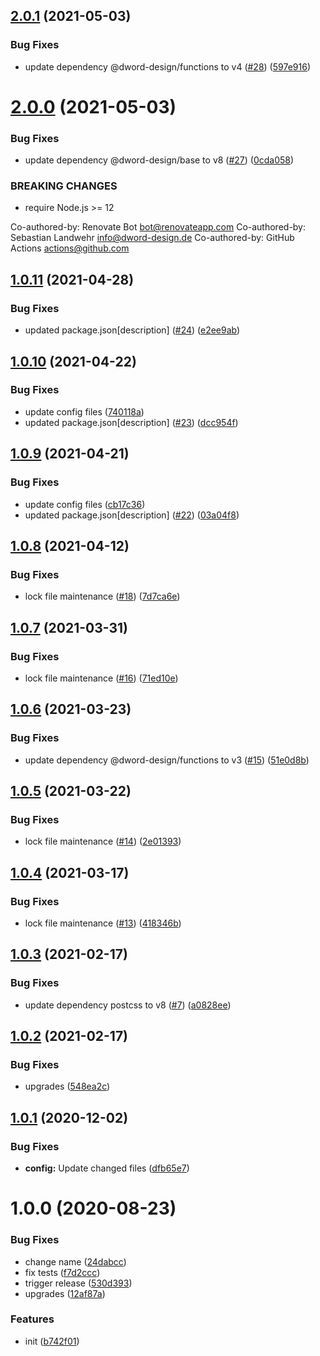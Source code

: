 ## [2.0.1](https://github.com/dword-design/postcss-vertical-rhythm/compare/v2.0.0...v2.0.1) (2021-05-03)


### Bug Fixes

* update dependency @dword-design/functions to v4 ([#28](https://github.com/dword-design/postcss-vertical-rhythm/issues/28)) ([597e916](https://github.com/dword-design/postcss-vertical-rhythm/commit/597e916b3a631e3cfa004b290c67f07f55f4c070))

# [2.0.0](https://github.com/dword-design/postcss-vertical-rhythm/compare/v1.0.11...v2.0.0) (2021-05-03)


### Bug Fixes

* update dependency @dword-design/base to v8 ([#27](https://github.com/dword-design/postcss-vertical-rhythm/issues/27)) ([0cda058](https://github.com/dword-design/postcss-vertical-rhythm/commit/0cda058f05c625ed904198148df13251adcdcf75))


### BREAKING CHANGES

* require Node.js >= 12

Co-authored-by: Renovate Bot <bot@renovateapp.com>
Co-authored-by: Sebastian Landwehr <info@dword-design.de>
Co-authored-by: GitHub Actions <actions@github.com>

## [1.0.11](https://github.com/dword-design/postcss-vertical-rhythm/compare/v1.0.10...v1.0.11) (2021-04-28)


### Bug Fixes

* updated package.json[description] ([#24](https://github.com/dword-design/postcss-vertical-rhythm/issues/24)) ([e2ee9ab](https://github.com/dword-design/postcss-vertical-rhythm/commit/e2ee9ab4be00832b4a32d3c4ef4326f38d914941))

## [1.0.10](https://github.com/dword-design/postcss-vertical-rhythm/compare/v1.0.9...v1.0.10) (2021-04-22)


### Bug Fixes

* update config files ([740118a](https://github.com/dword-design/postcss-vertical-rhythm/commit/740118af5d32bd21039b28967d0ee62c59851b6a))
* updated package.json[description] ([#23](https://github.com/dword-design/postcss-vertical-rhythm/issues/23)) ([dcc954f](https://github.com/dword-design/postcss-vertical-rhythm/commit/dcc954f954ffa1aae0da1d9397421cd2a33d895f))

## [1.0.9](https://github.com/dword-design/postcss-vertical-rhythm/compare/v1.0.8...v1.0.9) (2021-04-21)


### Bug Fixes

* update config files ([cb17c36](https://github.com/dword-design/postcss-vertical-rhythm/commit/cb17c360e61a0e8ad0da0b7693e114baccfe0481))
* updated package.json[description] ([#22](https://github.com/dword-design/postcss-vertical-rhythm/issues/22)) ([03a04f8](https://github.com/dword-design/postcss-vertical-rhythm/commit/03a04f89b13173979eb9e7a79dc6a200bc58d51c))

## [1.0.8](https://github.com/dword-design/postcss-vertical-rhythm/compare/v1.0.7...v1.0.8) (2021-04-12)


### Bug Fixes

* lock file maintenance ([#18](https://github.com/dword-design/postcss-vertical-rhythm/issues/18)) ([7d7ca6e](https://github.com/dword-design/postcss-vertical-rhythm/commit/7d7ca6e1e0d3230c32013978f2f4ac0ac33d0851))

## [1.0.7](https://github.com/dword-design/postcss-vertical-rhythm/compare/v1.0.6...v1.0.7) (2021-03-31)


### Bug Fixes

* lock file maintenance ([#16](https://github.com/dword-design/postcss-vertical-rhythm/issues/16)) ([71ed10e](https://github.com/dword-design/postcss-vertical-rhythm/commit/71ed10e6d4460c81f63de28d1eb3ee754d8bdfa9))

## [1.0.6](https://github.com/dword-design/postcss-vertical-rhythm/compare/v1.0.5...v1.0.6) (2021-03-23)


### Bug Fixes

* update dependency @dword-design/functions to v3 ([#15](https://github.com/dword-design/postcss-vertical-rhythm/issues/15)) ([51e0d8b](https://github.com/dword-design/postcss-vertical-rhythm/commit/51e0d8b8d963d0d76b5dc687510b361bf355f37c))

## [1.0.5](https://github.com/dword-design/postcss-vertical-rhythm/compare/v1.0.4...v1.0.5) (2021-03-22)


### Bug Fixes

* lock file maintenance ([#14](https://github.com/dword-design/postcss-vertical-rhythm/issues/14)) ([2e01393](https://github.com/dword-design/postcss-vertical-rhythm/commit/2e01393d6b1a0a1653d41766fe32784b10f05546))

## [1.0.4](https://github.com/dword-design/postcss-vertical-rhythm/compare/v1.0.3...v1.0.4) (2021-03-17)


### Bug Fixes

* lock file maintenance ([#13](https://github.com/dword-design/postcss-vertical-rhythm/issues/13)) ([418346b](https://github.com/dword-design/postcss-vertical-rhythm/commit/418346b12abf681af92ff64658a831235d9e7d24))

## [1.0.3](https://github.com/dword-design/postcss-vertical-rhythm/compare/v1.0.2...v1.0.3) (2021-02-17)


### Bug Fixes

* update dependency postcss to v8 ([#7](https://github.com/dword-design/postcss-vertical-rhythm/issues/7)) ([a0828ee](https://github.com/dword-design/postcss-vertical-rhythm/commit/a0828ee173904e44caa4f500a6d8bd286ed61408))

## [1.0.2](https://github.com/dword-design/postcss-vertical-rhythm/compare/v1.0.1...v1.0.2) (2021-02-17)


### Bug Fixes

* upgrades ([548ea2c](https://github.com/dword-design/postcss-vertical-rhythm/commit/548ea2c1f0cf872cad614147d7184c56a836fb97))

## [1.0.1](https://github.com/dword-design/postcss-vertical-rhythm/compare/v1.0.0...v1.0.1) (2020-12-02)


### Bug Fixes

* **config:** Update changed files ([dfb65e7](https://github.com/dword-design/postcss-vertical-rhythm/commit/dfb65e7901cace37e2eac175ed04d49ececf385a))

# 1.0.0 (2020-08-23)


### Bug Fixes

* change name ([24dabcc](https://github.com/dword-design/postcss-vertical-rhythm/commit/24dabcc4d3cfd5d2f5265086c8d732ceceecddc9))
* fix tests ([f7d2ccc](https://github.com/dword-design/postcss-vertical-rhythm/commit/f7d2ccc36a051075bf5f0481e3407c691d077004))
* trigger release ([530d393](https://github.com/dword-design/postcss-vertical-rhythm/commit/530d3936da8cfb85ba3df31e41decec364affc3a))
* upgrades ([12af87a](https://github.com/dword-design/postcss-vertical-rhythm/commit/12af87acab2f0e757b547939341597e4a0718f5f))


### Features

* init ([b742f01](https://github.com/dword-design/postcss-vertical-rhythm/commit/b742f014d0f190e6629459901d878710a14ad1b7))
